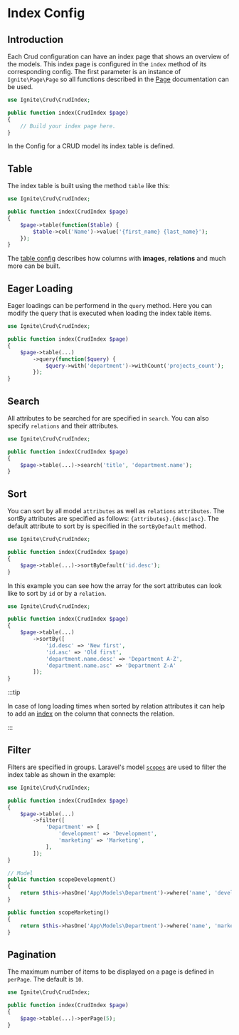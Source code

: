 # Index Config

## Introduction

Each Crud configuration can have an index page that shows an overview of the
models. This index page is configured in the `index` method of its corresponding
config. The first parameter is an instance of `Ignite\Page\Page` so all
functions described in the [Page](../basics/page.md) documentation can be used.

```php
use Ignite\Crud\CrudIndex;

public function index(CrudIndex $page)
{
    // Build your index page here.
}
```

In the Config for a CRUD model its index table is defined.

## Table

The index table is built using the method `table` like this:

```php
use Ignite\Crud\CrudIndex;

public function index(CrudIndex $page)
{
    $page->table(function($table) {
        $table->col('Name')->value('{first_name} {last_name}');
    });
}
```

The [table config](table.md) describes how columns with **images**,
**relations** and much more can be built.

## Eager Loading

Eager loadings can be performend in the `query` method. Here you can modify the
query that is executed when loading the index table items.

```php
use Ignite\Crud\CrudIndex;

public function index(CrudIndex $page)
{
    $page->table(...)
        ->query(function($query) {
            $query->with('department')->withCount('projects_count');
        });
}
```

## Search

All attributes to be searched for are specified in `search`. You can also
specify `relations` and their attributes.

```php
use Ignite\Crud\CrudIndex;

public function index(CrudIndex $page)
{
    $page->table(...)->search('title', 'department.name');
}
```

## Sort

You can sort by all model `attributes` as well as `relations` `attributes`. The
sortBy attributes are specified as follows: `{attributes}.{desc|asc}`. The
default attribute to sort by is specified in the `sortByDefault` method.

```php
use Ignite\Crud\CrudIndex;

public function index(CrudIndex $page)
{
    $page->table(...)->sortByDefault('id.desc');
}
```

In this example you can see how the array for the sort attributes can look like
to sort by `id` or by a `relation`.

```php
use Ignite\Crud\CrudIndex;

public function index(CrudIndex $page)
{
    $page->table(...)
        ->sortBy([
            'id.desc' => 'New first',
            'id.asc' => 'Old first',
            'department.name.desc' => 'Department A-Z',
            'department.name.asc' => 'Department Z-A'
        ]);
}
```

:::tip

In case of long loading times when sorted by relation attributes it can help to
add an [index](https://laravel.com/docs/7.x/migrations#indexes) on the column
that connects the relation.

:::

## Filter

Filters are specified in groups. Laravel's model
[`scopes`](https://laravel.com/docs/7.x/eloquent#local-scopes) are used to
filter the index table as shown in the example:

```php
use Ignite\Crud\CrudIndex;

public function index(CrudIndex $page)
{
    $page->table(...)
        ->filter([
            'Department' => [
                'development' => 'Development',
                'marketing' => 'Marketing',
            ],
        ]);
}
```

```php
// Model
public function scopeDevelopment()
{
    return $this->hasOne('App\Models\Department')->where('name', 'development');
}

public function scopeMarketing()
{
    return $this->hasOne('App\Models\Department')->where('name', 'marketing');
}
```

## Pagination

The maximum number of items to be displayed on a page is defined in `perPage`.
The default is `10`.

```php
use Ignite\Crud\CrudIndex;

public function index(CrudIndex $page)
{
    $page->table(...)->perPage(5);
}
```
